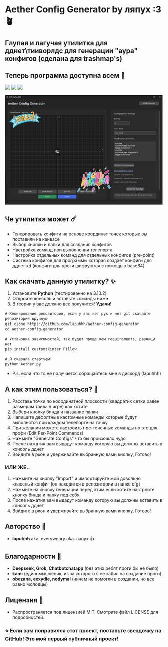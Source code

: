 # Aether Config Generator by ляпух :3 🪴
## Глупая и лагучая утилитка для дднет\тииворлдс для генерации "аура" конфигов (сделана для trashmap's)
## Теперь программа доступна всем 🎉

<img src="https://img.shields.io/badge/Python-3.8%252B-blue.svg" /> <img src="https://img.shields.io/badge/GUI-CustomTkinter-green.svg" /> <img src="https://img.shields.io/badge/License-MIT-yellow.svg" />

<p align="center">
  <img src="images/menu.png" alt="Aether Config Generator Interface" width="800"/>
</p>

## Че утилитка может ☄️
* Генерировать конфиги на основе координат точек которые вы поставили на канвасе
* Выбор кнопки и папки для создания конфигов
* Настройка команд при выполнении телепорта
* Настройка отдельных команд для отдельных конфигов (pre-point)
* Система конфигов для программы которая создает конфиги для дднет xd (конфиги для проги шифруются с помощью base64)

## Как скачать данную утилитку? ✨
1. Установите **Python** (тестированно на 3.13.2)
2. Откройте консоль и вставьте команды ниже
3. В теории у вас должно все получится! **Удачи!**
```
# Клонирование репозитория, если у вас нет рук и нет git скачайте репозиторий вручную
git clone https://github.com/lapuhhh/aether-config-generator
cd aether-config-generator

# Установка зависимостей, так будет проще чем requirements, разницы нет
pip install customtkinter Pillow

# Я сказала стартуем!
python Aether.py
```
* P.s. если что то не получается обращайтесь мне в дискорд (lapuhhh)

## А как этим пользоваться? 📰
1. Расставь точки по координатной плоскости (квадратик сетки равен размерам тайла в игре) как хотите
2. Выбери кнопку бинда и название папки
3. Напишите дефолтные кастомные команды которые будут выполнятся при каждом телепорте на точку
4. При желании можете настроить пре-точечные команды но это для профи (Edit Per-Point Commands)
5. Нажмите "Generate Configs" что бы произошло чудо
6. После нажатия вам выдадут команду которую вы должны вставить в консоль дднет
7. Войдите в ркон и удерживайте выбранную вами кнопку, Готово!
### ИЛИ ЖЕ..
1. Нажмите на кнопку "Import" и импортируйте мой довольно классный конфиг (он находится в репозитории в папке cfg)
2. Нажмите на кнопку генерации перед этим если хотите настройте кнопку бинда и папку под себя
6. После нажатия вам выдадут команду которую вы должны вставить в консоль дднет
7. Войдите в ркон и удерживайте выбранную вами кнопку, Готово!

## Авторство 🍂
* **lapuhhh** aka. everyweary aka. лапух 👍 

## Благодарности 🙏
* **Deepseek, Grok, Chatbotchatapp** (без этих ребят проги бы не было)
* **kami** (единомышленик, из за которого я не забил на создание проги)
* **obezana, exxydie, nodymai** (ничем не помогли в создании, но все равно молодцы)

## Лицензия 📜
* Распространяется под лицензией MIT. Смотрите файл LICENSE для подробностей.

### ⭐ Если вам понравился этот проект, поставьте звездочку на GitHub! Это мой первый публичный проект!
